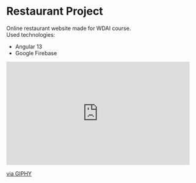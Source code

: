 # Restaurant Project
Online restaurant website made for WDAI course.  
Used technologies:
- Angular 13
- Google Firebase  
<iframe src="https://giphy.com/embed/0WyvCjOPW63RjoiTT5" width="480" height="270" frameBorder="0" class="giphy-embed" allowFullScreen></iframe><p><a href="https://giphy.com/gifs/0WyvCjOPW63RjoiTT5">via GIPHY</a></p>
